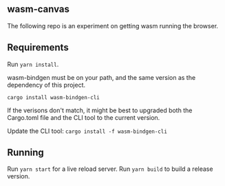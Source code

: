 ## wasm-canvas

The following repo is an experiment on getting wasm running the browser.

## Requirements

Run `yarn install`.

wasm-bindgen must be on your path, and the same version as the dependency of this project.

`cargo install wasm-bindgen-cli`

If the verisons don't match, it might be best to upgraded both the Cargo.toml file and the CLI tool to the current version.

Update the CLI tool: `cargo install -f wasm-bindgen-cli`

## Running

Run `yarn start` for a live reload server. Run `yarn build` to build a release version.
